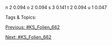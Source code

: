 n 2 0.094
o 2 0.094
s 3 0.141
t 2 0.094
u 1 0.047

   Tags & Topics:
   

[Previous: #KS_Folien_662](KS_Folien_662.md)

[Next: #KS_Folien_662](KS_Folien_662.md)